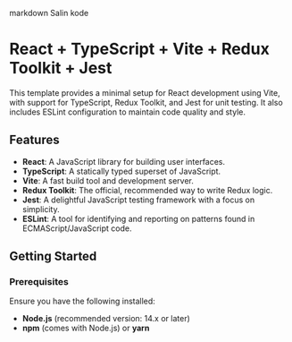 markdown
Salin kode

# React + TypeScript + Vite + Redux Toolkit + Jest

This template provides a minimal setup for React development using Vite, with support for TypeScript, Redux Toolkit, and Jest for unit testing. It also includes ESLint configuration to maintain code quality and style.

## Features

- **React**: A JavaScript library for building user interfaces.
- **TypeScript**: A statically typed superset of JavaScript.
- **Vite**: A fast build tool and development server.
- **Redux Toolkit**: The official, recommended way to write Redux logic.
- **Jest**: A delightful JavaScript testing framework with a focus on simplicity.
- **ESLint**: A tool for identifying and reporting on patterns found in ECMAScript/JavaScript code.

## Getting Started

### Prerequisites

Ensure you have the following installed:

- **Node.js** (recommended version: 14.x or later)
- **npm** (comes with Node.js) or **yarn**
